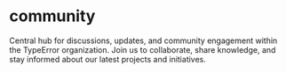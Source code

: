 # community
Central hub for discussions, updates, and community engagement within the TypeError organization. Join us to collaborate, share knowledge, and stay informed about our latest projects and initiatives.

